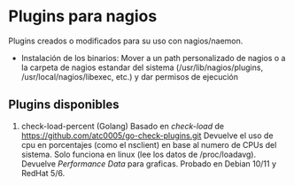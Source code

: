 # Plugins para nagios
Plugins creados o modificados para su uso con nagios/naemon.
- Instalación de los binarios: 
Mover a un path personalizado de nagios o a la carpeta de nagios estandar del sistema (/usr/lib/nagios/plugins, /usr/local/nagios/libexec, etc.) y dar permisos de ejecución

## Plugins disponibles
1. check-load-percent (Golang)
Basado en *check-load* de https://github.com/atc0005/go-check-plugins.git
Devuelve el uso de cpu en porcentajes (como el nsclient) en base al numero de CPUs del sistema. 
Solo funciona en linux (lee los datos de /proc/loadavg). 
Devuelve *Performance Data* para graficas. Probado en Debian 10/11 y RedHat 5/6.
